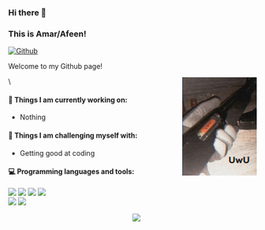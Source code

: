 ### Hi there 👋

### This is Amar/Afeen!

[![Github](https://img.shields.io/badge/-Github-000?style=flat&logo=Github&logoColor=white)](https://github.com/Afeen2002)

Welcome to my Github page!

<img align="right" alt="img" src="https://github.com/Afeen2002/afeen2002/blob/main/cover_image.jpg" width="30%" height="auto" />\

#### 🌱 Things I am currently working on:

- Nothing

#### :muscle: Things I am challenging myself with:

- Getting good at coding

#### :computer: Programming languages and tools:

<p>
	

<code><img width="10%" src="https://www.vectorlogo.zone/logos/java/java-ar21.svg"></code>
<code><img width="10%" src="https://www.vectorlogo.zone/logos/python/python-ar21.svg"></code>
<code><img width="10%" src="https://www.vectorlogo.zone/logos/w3_html5/w3_html5-ar21.svg"></code>
<code><img width="10%" src="https://www.vectorlogo.zone/logos/w3_css/w3_css-ar21.svg"></code>
<br />
<code><img width="10%" src="https://www.vectorlogo.zone/logos/mongodb/mongodb-ar21.svg"></code>
<code><img width="10%" src="https://www.vectorlogo.zone/logos/git-scm/git-scm-ar21.svg"></code>
  
  <img width="50%" align="right" src="https://github-readme-stats.vercel.app/api?username=Afeen2002&show_icons=true&hide_border=true" />

</p>
